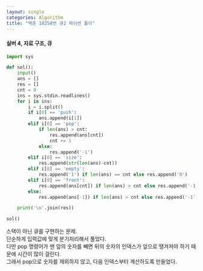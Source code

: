 ```yaml
---
layout: single
categories: Algorithm
title: "백준 18258번 큐2 파이썬 풀이"
---
```

#### 실버 4, 자료 구조, 큐

```py
import sys

def sol():
    input()
    ans = []
    res = []
    cnt = 0
    ins = sys.stdin.readlines()
    for i in ins:
        i = i.split()
        if i[0] == 'push':
            ans.append(i[1])
        elif i[0] == 'pop':
            if len(ans) > cnt:
                res.append(ans[cnt])
                cnt += 1 
            else:
                res.append('-1')
        elif i[0] == 'size':
            res.append(str(len(ans)-cnt))
        elif i[0] == 'empty':
            res.append('1') if len(ans) == cnt else res.append('0')
        elif i[0] == 'front':
            res.append(ans[cnt]) if len(ans) > cnt else res.append('-1')
        else:
            res.append(ans[-1]) if len(ans) > cnt else res.append('-1')

    print('\n'.join(res))

sol()
```
스택이 아닌 큐를 구현하는 문제.<br>
단순하게 입력값에 맞게 분기처리해서 풀었다.<br>
다만 pop 명령어가 맨 앞의 숫자를 빼면 뒤의 숫자의 인덱스가 앞으로 땡겨져야 하기 때문에 시간이 많이 걸린다.<br>
그래서 pop으로 숫자를 제외하지 않고, 다음 인덱스부터 계산하도록 만들었다. <br>

